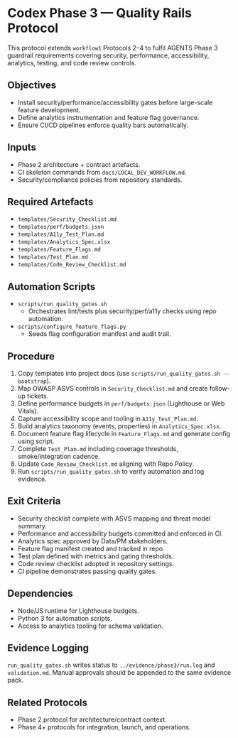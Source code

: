 # Codex Phase 3 — Quality Rails Protocol

This protocol extends `workflow1` Protocols 2–4 to fulfil AGENTS Phase 3 guardrail requirements covering security, performance, accessibility, analytics, testing, and code review controls.

## Objectives
- Install security/performance/accessibility gates before large-scale feature development.
- Define analytics instrumentation and feature flag governance.
- Ensure CI/CD pipelines enforce quality bars automatically.

## Inputs
- Phase 2 architecture + contract artefacts.
- CI skeleton commands from `docs/LOCAL_DEV_WORKFLOW.md`.
- Security/compliance policies from repository standards.

## Required Artefacts
- `templates/Security_Checklist.md`
- `templates/perf/budgets.json`
- `templates/A11y_Test_Plan.md`
- `templates/Analytics_Spec.xlsx`
- `templates/Feature_Flags.md`
- `templates/Test_Plan.md`
- `templates/Code_Review_Checklist.md`

## Automation Scripts
- `scripts/run_quality_gates.sh`
  - Orchestrates lint/tests plus security/perf/a11y checks using repo automation.
- `scripts/configure_feature_flags.py`
  - Seeds flag configuration manifest and audit trail.

## Procedure
1. Copy templates into project docs (use `scripts/run_quality_gates.sh --bootstrap`).
2. Map OWASP ASVS controls in `Security_Checklist.md` and create follow-up tickets.
3. Define performance budgets in `perf/budgets.json` (Lighthouse or Web Vitals).
4. Capture accessibility scope and tooling in `A11y_Test_Plan.md`.
5. Build analytics taxonomy (events, properties) in `Analytics_Spec.xlsx`.
6. Document feature flag lifecycle in `Feature_Flags.md` and generate config using script.
7. Complete `Test_Plan.md` including coverage thresholds, smoke/integration cadence.
8. Update `Code_Review_Checklist.md` aligning with Repo Policy.
9. Run `scripts/run_quality_gates.sh` to verify automation and log evidence.

## Exit Criteria
- Security checklist complete with ASVS mapping and threat model summary.
- Performance and accessibility budgets committed and enforced in CI.
- Analytics spec approved by Data/PM stakeholders.
- Feature flag manifest created and tracked in repo.
- Test plan defined with metrics and gating thresholds.
- Code review checklist adopted in repository settings.
- CI pipeline demonstrates passing quality gates.

## Dependencies
- Node/JS runtime for Lighthouse budgets.
- Python 3 for automation scripts.
- Access to analytics tooling for schema validation.

## Evidence Logging
`run_quality_gates.sh` writes status to `../evidence/phase3/run.log` and `validation.md`. Manual approvals should be appended to the same evidence pack.

## Related Protocols
- Phase 2 protocol for architecture/contract context.
- Phase 4+ protocols for integration, launch, and operations.
